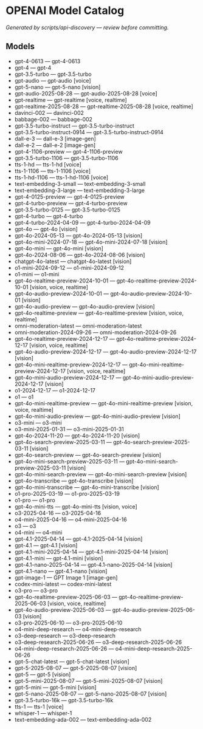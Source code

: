 # OPENAI Model Catalog

_Generated by scripts/api-discovery — review before committing._

## Models

- gpt-4-0613 — gpt-4-0613
- gpt-4 — gpt-4
- gpt-3.5-turbo — gpt-3.5-turbo
- gpt-audio — gpt-audio [voice]
- gpt-5-nano — gpt-5-nano [vision]
- gpt-audio-2025-08-28 — gpt-audio-2025-08-28 [voice]
- gpt-realtime — gpt-realtime [voice, realtime]
- gpt-realtime-2025-08-28 — gpt-realtime-2025-08-28 [voice, realtime]
- davinci-002 — davinci-002
- babbage-002 — babbage-002
- gpt-3.5-turbo-instruct — gpt-3.5-turbo-instruct
- gpt-3.5-turbo-instruct-0914 — gpt-3.5-turbo-instruct-0914
- dall-e-3 — dall-e-3 [image-gen]
- dall-e-2 — dall-e-2 [image-gen]
- gpt-4-1106-preview — gpt-4-1106-preview
- gpt-3.5-turbo-1106 — gpt-3.5-turbo-1106
- tts-1-hd — tts-1-hd [voice]
- tts-1-1106 — tts-1-1106 [voice]
- tts-1-hd-1106 — tts-1-hd-1106 [voice]
- text-embedding-3-small — text-embedding-3-small
- text-embedding-3-large — text-embedding-3-large
- gpt-4-0125-preview — gpt-4-0125-preview
- gpt-4-turbo-preview — gpt-4-turbo-preview
- gpt-3.5-turbo-0125 — gpt-3.5-turbo-0125
- gpt-4-turbo — gpt-4-turbo
- gpt-4-turbo-2024-04-09 — gpt-4-turbo-2024-04-09
- gpt-4o — gpt-4o [vision]
- gpt-4o-2024-05-13 — gpt-4o-2024-05-13 [vision]
- gpt-4o-mini-2024-07-18 — gpt-4o-mini-2024-07-18 [vision]
- gpt-4o-mini — gpt-4o-mini [vision]
- gpt-4o-2024-08-06 — gpt-4o-2024-08-06 [vision]
- chatgpt-4o-latest — chatgpt-4o-latest [vision]
- o1-mini-2024-09-12 — o1-mini-2024-09-12
- o1-mini — o1-mini
- gpt-4o-realtime-preview-2024-10-01 — gpt-4o-realtime-preview-2024-10-01 [vision, voice, realtime]
- gpt-4o-audio-preview-2024-10-01 — gpt-4o-audio-preview-2024-10-01 [vision]
- gpt-4o-audio-preview — gpt-4o-audio-preview [vision]
- gpt-4o-realtime-preview — gpt-4o-realtime-preview [vision, voice, realtime]
- omni-moderation-latest — omni-moderation-latest
- omni-moderation-2024-09-26 — omni-moderation-2024-09-26
- gpt-4o-realtime-preview-2024-12-17 — gpt-4o-realtime-preview-2024-12-17 [vision, voice, realtime]
- gpt-4o-audio-preview-2024-12-17 — gpt-4o-audio-preview-2024-12-17 [vision]
- gpt-4o-mini-realtime-preview-2024-12-17 — gpt-4o-mini-realtime-preview-2024-12-17 [vision, voice, realtime]
- gpt-4o-mini-audio-preview-2024-12-17 — gpt-4o-mini-audio-preview-2024-12-17 [vision]
- o1-2024-12-17 — o1-2024-12-17
- o1 — o1
- gpt-4o-mini-realtime-preview — gpt-4o-mini-realtime-preview [vision, voice, realtime]
- gpt-4o-mini-audio-preview — gpt-4o-mini-audio-preview [vision]
- o3-mini — o3-mini
- o3-mini-2025-01-31 — o3-mini-2025-01-31
- gpt-4o-2024-11-20 — gpt-4o-2024-11-20 [vision]
- gpt-4o-search-preview-2025-03-11 — gpt-4o-search-preview-2025-03-11 [vision]
- gpt-4o-search-preview — gpt-4o-search-preview [vision]
- gpt-4o-mini-search-preview-2025-03-11 — gpt-4o-mini-search-preview-2025-03-11 [vision]
- gpt-4o-mini-search-preview — gpt-4o-mini-search-preview [vision]
- gpt-4o-transcribe — gpt-4o-transcribe [vision]
- gpt-4o-mini-transcribe — gpt-4o-mini-transcribe [vision]
- o1-pro-2025-03-19 — o1-pro-2025-03-19
- o1-pro — o1-pro
- gpt-4o-mini-tts — gpt-4o-mini-tts [vision, voice]
- o3-2025-04-16 — o3-2025-04-16
- o4-mini-2025-04-16 — o4-mini-2025-04-16
- o3 — o3
- o4-mini — o4-mini
- gpt-4.1-2025-04-14 — gpt-4.1-2025-04-14 [vision]
- gpt-4.1 — gpt-4.1 [vision]
- gpt-4.1-mini-2025-04-14 — gpt-4.1-mini-2025-04-14 [vision]
- gpt-4.1-mini — gpt-4.1-mini [vision]
- gpt-4.1-nano-2025-04-14 — gpt-4.1-nano-2025-04-14 [vision]
- gpt-4.1-nano — gpt-4.1-nano [vision]
- gpt-image-1 — GPT Image 1 [image-gen]
- codex-mini-latest — codex-mini-latest
- o3-pro — o3-pro
- gpt-4o-realtime-preview-2025-06-03 — gpt-4o-realtime-preview-2025-06-03 [vision, voice, realtime]
- gpt-4o-audio-preview-2025-06-03 — gpt-4o-audio-preview-2025-06-03 [vision]
- o3-pro-2025-06-10 — o3-pro-2025-06-10
- o4-mini-deep-research — o4-mini-deep-research
- o3-deep-research — o3-deep-research
- o3-deep-research-2025-06-26 — o3-deep-research-2025-06-26
- o4-mini-deep-research-2025-06-26 — o4-mini-deep-research-2025-06-26
- gpt-5-chat-latest — gpt-5-chat-latest [vision]
- gpt-5-2025-08-07 — gpt-5-2025-08-07 [vision]
- gpt-5 — gpt-5 [vision]
- gpt-5-mini-2025-08-07 — gpt-5-mini-2025-08-07 [vision]
- gpt-5-mini — gpt-5-mini [vision]
- gpt-5-nano-2025-08-07 — gpt-5-nano-2025-08-07 [vision]
- gpt-3.5-turbo-16k — gpt-3.5-turbo-16k
- tts-1 — tts-1 [voice]
- whisper-1 — whisper-1
- text-embedding-ada-002 — text-embedding-ada-002